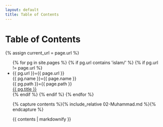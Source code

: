 ```yaml
---
layout: default
title: Table of Contents
---
```


<h1>Table of Contents</h1>

{% assign current_url = page.url %}

<ul>
  {% for pg in site.pages %}
    {% if pg.url contains 'islam/' %}
    {% if pg.url != page.url %}
      <li>
        {{ pg.url }}={{ page.url }}<br>
        {{ pg.name }}={{ page.name }}<br>
        {{ pg.path }}={{ page.path }}<br>
        <a href="{{ pg.url }}">{{ pg.title }}</a>
      </li>
    {% endif %}
    {% endif %}
  {% endfor %}
</ul>

<ul>


{% capture contents %}{% include_relative 02-Muhammad.md %}{% endcapture %}

{{ contents | markdownify }}